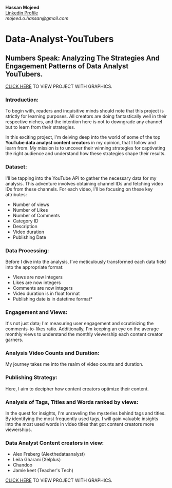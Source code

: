 __Hassan Mojeed__<br>
[Linkedin Profile](https://www.linkedin.com/in/hassanmojeed/)<br>
_mojeed.o.hassan@gmail.com_



# Data-Analyst-YouTubers

## Numbers Speak: Analyzing The Strategies And Engagement Patterns of Data Analyst YouTubers. 

[CLICK HERE](https://nbviewer.org/github/HassanMojeed/Data-Analyst-YouTubers/blob/7ed5e442790d539015e17334374133b1b3272120/Analyzing%20Engagement%20Patterns%20of%20Data%20Analyst%20YouTubers.ipynb) TO VIEW PROJECT WITH GRAPHICS.

### Introduction:
To begin with, readers and inquisitive minds should note that this project is strictly for learning purposes. All creators are doing fantastically well in their respective niches, and the intention here is not to downgrade any channel but to learn from their strategies.

In this exciting project, I'm delving deep into the world of some of the top **YouTube data analyst content creators** in my opinion, that I follow and learn from. My mission is to uncover their winning strategies for captivating the right audience and understand how these strategies shape their results.

### Dataset:
I'll be tapping into the YouTube API to gather the necessary data for my analysis. This adventure involves obtaining channel IDs and fetching video IDs from these channels. For each video, I'll be focusing on these key attributes:

- Number of views
- Number of Likes
- Number of Comments
- Category ID
- Description
- Video duration
- Publishing Date

### Data Processing:
Before I dive into the analysis, I've meticulously transformed each data field into the appropriate format:

- Views are now integers
- Likes are now integers
- Comments are now integers
- Video duration is in float format
- Publishing date is in datetime format*

### Engagement and Views:
It's not just data; I'm measuring user engagement and scrutinizing the comments-to-likes ratio. Additionally, I'm keeping an eye on the average monthly views to understand the monthly viewership each content creator garners.

### Analysis Video  Counts and Duration:
My journey takes me into the realm of video counts and duration.

### Publishing Strategy:
Here, I aim to decipher how content creators optimize their content.

### Analysis of Tags, Titles and Words ranked by views:
In the quest for insights, I'm unraveling the mysteries behind tags and titles. By identifying the most frequently used tags, I will gain valuable insights into the most used words in video titles that got content creators more viewerships.

### Data Analyst Content creators in view:

- Alex Freberg (Alexthedataanalyst)
- Leila Gharani (Xelplus)
- Chandoo
- Jamie keet (Teacher's Tech)

[CLICK HERE](https://nbviewer.org/github/HassanMojeed/Data-Analyst-YouTubers/blob/7ed5e442790d539015e17334374133b1b3272120/Analyzing%20Engagement%20Patterns%20of%20Data%20Analyst%20YouTubers.ipynb) TO VIEW PROJECT WITH GRAPHICS.
